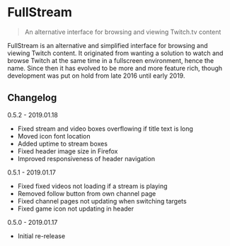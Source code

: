 # FullStream

> An alternative interface for browsing and viewing Twitch.tv content

FullStream is an alternative and simplified interface for browsing and viewing Twitch content.
It originated from wanting a solution to watch and browse Twitch at the same time in a fullscreen environment, hence the name.
Since then it has evolved to be more and more feature rich, though development was put on hold from late 2016 until early 2019.


## Changelog

0.5.2 - 2019.01.18
- Fixed stream and video boxes overflowing if title text is long
- Moved icon font location
- Added uptime to stream boxes
- Fixed header image size in Firefox
- Improved responsiveness of header navigation

0.5.1 - 2019.01.17
- Fixed fixed videos not loading if a stream is playing
- Removed follow button from own channel page
- Fixed channel pages not updating when switching targets
- Fixed game icon not updating in header

0.5.0 - 2019.01.17
- Initial re-release
